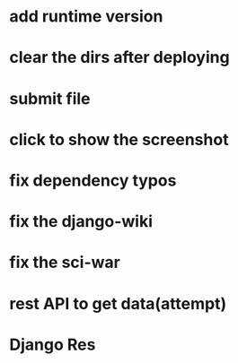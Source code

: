 # add runtime version
# clear the dirs after deploying
# submit file 
# click to show the screenshot
# fix dependency typos
# fix the django-wiki
# fix the sci-war
# rest API to get data(attempt)
# Django Res
